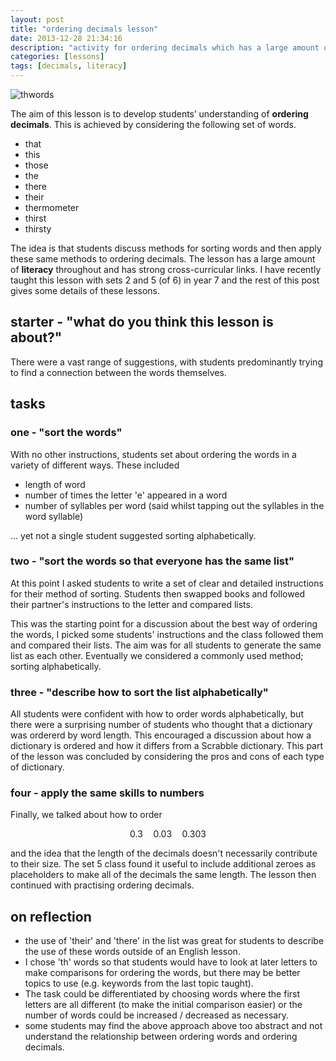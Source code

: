 ```yaml
---
layout: post
title: "ordering decimals lesson"
date: 2013-12-28 21:34:16
description: "activity for ordering decimals which has a large amount of literacy"
categories: [lessons]
tags: [decimals, literacy]
---
```


![thwords]

The aim of this lesson is to develop students’ understanding of **ordering decimals**. This is achieved by considering the following set of words. 

* that
* this
* those
* the
* there
* their
* thermometer
* thirst
* thirsty

The idea is that students discuss methods for sorting words and then apply these same methods to ordering decimals. The lesson has a large amount of **literacy** throughout and has strong cross-curricular links. I have recently taught this lesson with sets 2 and 5 (of 6) in year 7 and the rest of this post gives some details of these lessons.

## starter - "what do you think this lesson is about?"

There were a vast range of suggestions, with students predominantly trying to find a connection between the words themselves.

## tasks

### one - "sort the words"

With no other instructions, students set about ordering the words in a variety of different ways. These included

* length of word
* number of times the letter 'e' appeared in a word
* number of syllables per word (said whilst tapping out the syllables in the word syllable)

... yet not a single student suggested sorting alphabetically. 

### two - "sort the words so that everyone has the same list"

At this point I asked students to write a set of clear and detailed instructions for their method of sorting. Students then swapped books and followed their partner's instructions to the letter and compared lists.

This was the starting point for a discussion about the best way of ordering the words, I picked some students' instructions and the class followed them and compared their lists. The aim was for all students to generate the same list as each other. Eventually we considered a commonly used method; sorting alphabetically.

### three - "describe how to sort the list alphabetically"

All students were confident with how to order words alphabetically, but there were a surprising number of students who thought that a dictionary was ordererd by word length. This encouraged a discussion about how a dictionary is ordered and how it differs from a Scrabble dictionary. This part of the lesson was concluded by considering the pros and cons of each type of dictionary.

### four - apply the same skills to numbers

Finally, we talked about how to order

$$0.3 \quad 0.03 \quad 0.303$$

and the idea that the length of the decimals doesn't necessarily contribute to their size. The set 5 class found it useful to include additional zeroes as placeholders to make all of the decimals the same length. The lesson then continued with practising ordering decimals.

## on reflection
* the use of 'their' and 'there' in the list was great for students to describe the use of these words outside of an English lesson. 
* I chose 'th' words so that students would have to look at later letters to make comparisons for ordering the words, but there may be better topics to use (e.g. keywords from the last topic taught). 
* The task could be differentiated by choosing words where the first letters are all different (to make the initial comparison easier) or the number of words could be increased / decreased as necessary.
* some students may find the above approach above too abstract and not understand the relationship between ordering words and ordering decimals.


[thwords]: {{site.postAssets}}/2013/1228-thwords.png